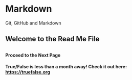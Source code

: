 # Markdown
Git, GitHub and Markdown

<h2> Welcome to the Read Me File<h2>

<h4> Proceed to the Next Page <h4>

True/False is less than a month away! Check it out here: https://truefalse.org
